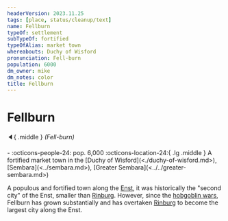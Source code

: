 ```yaml
---
headerVersion: 2023.11.25
tags: [place, status/cleanup/text]
name: Fellburn
typeOf: settlement
subTypeOf: fortified
typeOfAlias: market town
whereabouts: Duchy of Wisford
pronunciation: Fell-burn
population: 6000
dm_owner: mike
dm_notes: color
title: Fellburn
---
```

# Fellburn
:speaker:{ .middle } *(Fell-burn)*  
<div class="grid cards ext-narrow-margin ext-one-column" markdown>
-  
    :octicons-people-24: pop. 6,000  
    :octicons-location-24:{ .lg .middle } A fortified market town in the [Duchy of Wisford](<./duchy-of-wisford.md>), [Sembara](<../sembara.md>), [Greater Sembara](<../../greater-sembara.md>)  
</div>


A populous and fortified town along the [Enst](<../../rivers/wistel-enst-watershed/enst.md>), it was historically the "second city" of the Enst, smaller than [Rinburg](<../barony-of-aveil/rinburg.md>). However, since the [hobgoblin wars](<../../../../history/third-hobgoblin-war-sembara.md>), Fellburn has grown substantially and has overtaken [Rinburg](<../barony-of-aveil/rinburg.md>) to become the largest city along the Enst. 
